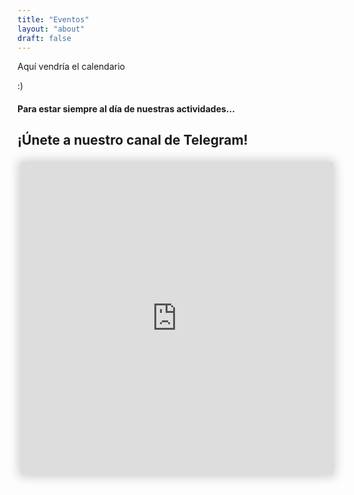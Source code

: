 ```yaml
---
title: "Eventos"
layout: "about"
draft: false
---
```



Aquí vendría el calendario

:)


#### Para estar siempre al día de nuestras actividades...

## ¡Únete a nuestro canal de Telegram!

<iframe id="preview" style="border:0px;height:500px;width:500px;margin:5px;box-shadow: 0 0 16px 3px rgba(0,0,0,.2);" src="https://xn--r1a.website/s/AnunciosYOTA_EA"></iframe>



